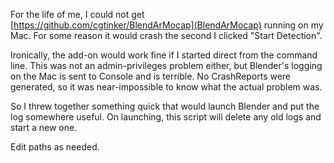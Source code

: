 For the life of me, I could not get [https://github.com/cgtinker/BlendArMocap](BlendArMocap) running on my Mac. For some reason it would crash the second I clicked "Start Detection".

Ironically, the add-on would work fine if I started direct from the command line. This was not an admin-privileges problem either, but Blender's logging on the Mac is sent to Console and is terrible. No CrashReports were generated, so it was near-impossible to know what the actual problem was.

So I threw together something quick that would launch Blender and put the log somewhere useful. On launching, this script will delete any old logs and start a new one.

Edit paths as needed.
